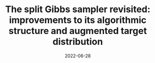 ---
title: "The split Gibbs sampler revisited: improvements to its algorithmic structure and augmented target distribution"
collection: publications
permalink: /publication/2022-06-28-REVISITING-SGS
excerpt: 'This paper proposes a new accelerated proximal Markov chain Monte Carlo (MCMC) methodology to perform Bayesian computation efficiently in imaging inverse problems. The proposed methodology is derived from the Langevin diffusion process and stems from tightly integrating two state-of-the-art proximal Langevin MCMC samplers, SK-ROCK and split Gibbs sampling (SGS), which employ distinctively different strategies to improve convergence speed. More precisely, we show how to integrate, at the level of the Langevin diffusion process, the proximal SK-ROCK sampler which is based on a stochastic Runge-Kutta-Chebyshev approximation of the diffusion, with the model augmentation and relaxation strategy that SGS exploits to speed up Bayesian computation at the expense of asymptotic bias. This leads to a new and faster proximal SK-ROCK sampler that combines the accelerated quality of the original SK-ROCK sampler with the computational benefits of augmentation and relaxation. Moreover, rather than viewing the augmented and relaxed model as an approximation of the target model, positioning relaxation in a bias-variance trade-off, we propose to regard the augmented and relaxed model as a generalisation of the target model. This then allows us to carefully calibrate the amount of relaxation in order to simultaneously improve the accuracy of the model (as measured by the model evidence) and the sampler convergence speed. To achieve this, we derive an empirical Bayesian method to automatically estimate the optimal amount of relaxation by maximum marginal likelihood estimation. The proposed methodology is demonstrated with a range of numerical experiments related to image deblurring and inpainting, as well as with comparisons with alternative approaches from the state of the art.'
date: 2022-06-28
venue: '<a href="https://arxiv.org/abs/1908.08845" target="_blank">arXiv</a> (<a href="https://github.com/luisvargasmieles/ls-MCMC" target="_blank">code</a>)'
paperurl: https://arxiv.org/abs/2206.13894
citation: 'Marcelo Pereyra, Luis A. Vargas-Mieles, and Konstantinos C. Zygalakis, &quot;The split Gibbs sampler revisited: improvements to its algorithmic structure and augmented target distribution&quot;, <i>arXiv</i>.'
---